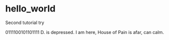 # hello_world
Second tutorial try

0111100101101111
D. is depressed.
I am here, House of Pain
is afar, can calm.
